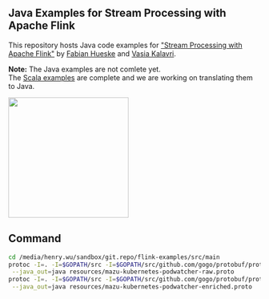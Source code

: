 ## Java Examples for Stream Processing with Apache Flink

This repository hosts Java code examples for ["Stream Processing with Apache Flink"](http://shop.oreilly.com/product/0636920057321.do) by [Fabian Hueske](https://twitter.com/fhueske) and [Vasia Kalavri](https://twitter.com/vkalavri).

**Note:** The Java examples are not comlete yet. <br>
The [Scala examples](https://github.com/streaming-with-flink/examples-scala) are complete and we are working on translating them to Java.

<a href="http://shop.oreilly.com/product/0636920057321.do">
  <img width="240" src="https://covers.oreillystatic.com/images/0636920057321/cat.gif">
</a>


## Command

```bash
cd /media/henry.wu/sandbox/git.repo/flink-examples/src/main
protoc -I=. -I=$GOPATH/src -I=$GOPATH/src/github.com/gogo/protobuf/protobuf \
 --java_out=java resources/mazu-kubernetes-podwatcher-raw.proto
protoc -I=. -I=$GOPATH/src -I=$GOPATH/src/github.com/gogo/protobuf/protobuf \
 --java_out=java resources/mazu-kubernetes-podwatcher-enriched.proto
```